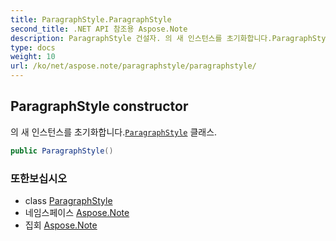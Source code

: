 ```yaml
---
title: ParagraphStyle.ParagraphStyle
second_title: .NET API 참조용 Aspose.Note
description: ParagraphStyle 건설자. 의 새 인스턴스를 초기화합니다.ParagraphStyle 클래스.
type: docs
weight: 10
url: /ko/net/aspose.note/paragraphstyle/paragraphstyle/
---
```

## ParagraphStyle constructor

의 새 인스턴스를 초기화합니다.[`ParagraphStyle`](../) 클래스.

```csharp
public ParagraphStyle()
```

### 또한보십시오

* class [ParagraphStyle](../)
* 네임스페이스 [Aspose.Note](../../paragraphstyle/)
* 집회 [Aspose.Note](../../../)


